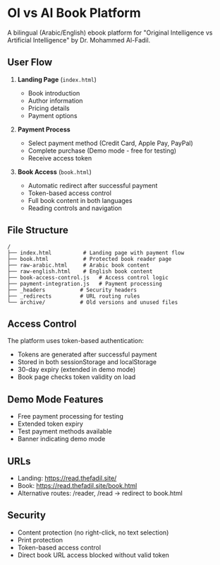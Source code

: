 # OI vs AI Book Platform

A bilingual (Arabic/English) ebook platform for "Original Intelligence vs Artificial Intelligence" by Dr. Mohammed Al-Fadil.

## User Flow

1. **Landing Page** (`index.html`)
   - Book introduction
   - Author information
   - Pricing details
   - Payment options

2. **Payment Process**
   - Select payment method (Credit Card, Apple Pay, PayPal)
   - Complete purchase (Demo mode - free for testing)
   - Receive access token

3. **Book Access** (`book.html`)
   - Automatic redirect after successful payment
   - Token-based access control
   - Full book content in both languages
   - Reading controls and navigation

## File Structure

```
/
├── index.html          # Landing page with payment flow
├── book.html           # Protected book reader page
├── raw-arabic.html     # Arabic book content
├── raw-english.html    # English book content
├── book-access-control.js   # Access control logic
├── payment-integration.js   # Payment processing
├── _headers           # Security headers
├── _redirects         # URL routing rules
└── archive/           # Old versions and unused files
```

## Access Control

The platform uses token-based authentication:
- Tokens are generated after successful payment
- Stored in both sessionStorage and localStorage
- 30-day expiry (extended in demo mode)
- Book page checks token validity on load

## Demo Mode Features

- Free payment processing for testing
- Extended token expiry
- Test payment methods available
- Banner indicating demo mode

## URLs

- Landing: https://read.thefadil.site/
- Book: https://read.thefadil.site/book.html
- Alternative routes: /reader, /read → redirect to book.html

## Security

- Content protection (no right-click, no text selection)
- Print protection
- Token-based access control
- Direct book URL access blocked without valid token